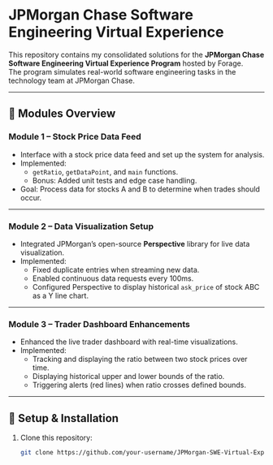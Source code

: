 # JPMorgan Chase Software Engineering Virtual Experience

This repository contains my consolidated solutions for the **JPMorgan Chase Software Engineering Virtual Experience Program** hosted by Forage.  
The program simulates real-world software engineering tasks in the technology team at JPMorgan Chase.

---

## 📂 Modules Overview

### **Module 1 – Stock Price Data Feed**
- Interface with a stock price data feed and set up the system for analysis.  
- Implemented:
  - `getRatio`, `getDataPoint`, and `main` functions.  
  - Bonus: Added unit tests and edge case handling.  
- Goal: Process data for stocks A and B to determine when trades should occur.

---

### **Module 2 – Data Visualization Setup**
- Integrated JPMorgan’s open-source **Perspective** library for live data visualization.  
- Implemented:
  - Fixed duplicate entries when streaming new data.  
  - Enabled continuous data requests every 100ms.  
  - Configured Perspective to display historical `ask_price` of stock ABC as a Y line chart.  

---

### **Module 3 – Trader Dashboard Enhancements**
- Enhanced the live trader dashboard with real-time visualizations.  
- Implemented:
  - Tracking and displaying the ratio between two stock prices over time.  
  - Displaying historical upper and lower bounds of the ratio.  
  - Triggering alerts (red lines) when ratio crosses defined bounds.  

---

## 🚀 Setup & Installation
1. Clone this repository:
   ```bash
   git clone https://github.com/your-username/JPMorgan-SWE-Virtual-Experience.git
